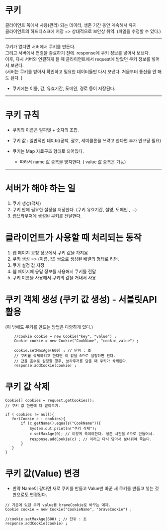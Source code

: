 # 쿠키<br>
 클라이언트 쪽에서 사용(관리) 되는 데이터, 생존 기간 동안 계속해서 유지 <br>
 클라이언트의 하드디스크에 저장 => 상대적으로 보안상 취약. (파일을 수정할 수 있다.) <br>
<hr>
쿠키가 없다면 서버에서 쿠키를 만든다. <br>
그리고 서버에서 연결을 종료하기 전에. response에 쿠키 정보를 넣어서 보낸다. <br>
이후, 다시 서버와 연결하게 될 때 클라이언트에서 request에 받았던 쿠키 정보를 넣어서 보낸다. <br>
(서버는 쿠키를 받아서 확인하고 필요한 데이터들만 다시 보낸다. 처음부터 통신을 안 해도 된다. ) <br>


- 쿠키에는 이름, 값, 유효기간, 도메인, 경로 등이 저장된다. <br>
<hr>


# 쿠키 규칙 <br>
- 쿠키의 이름은 알파벳 + 숫자의 조합. <br>
- 쿠키 값 : 일반적인 데이터(공백, 괄호, 세미콜론을 쓰려고 한다면 추가 인코딩 필요) <br>

- 쿠키는 Map 자료구조 형태로 되어있다. 
	- 따라서 name 값 중복을 방지한다. ( value 값 중복은 가능) 

<hr>

# 서버가 해야 하는 일 <br>
1) 쿠키 생성(객체)  <br>
2) 쿠키 안에 필요한 설정을 저장한다.  (쿠키 유효기간, 설명, 도메인 , ...)  <br>
3) 웹브라우저에 생성된 쿠키를 전달한다. <br>


# 클라이언트가 사용할 때 처리되는 동작
1) 웹 페이지 요청 정보에서 쿠키 값을 가져옴 
2) 쿠키 생성 => (이름, 값) 쌍으로 생성된 배열의 형태로 리턴.  
3) 쿠키 설정 값 지정
4) 웹 페이지에 응답 정보를 사용해서 쿠키를 전달
5) 쿠키 이름을 사용해서 쿠키의 값을 거내서 사용 



# 쿠키 객체 생성 (쿠키 값 생성) - 서블릿API 활용 
(이 밖에도 쿠키를 만드는 방법은 다양하게 있다.)
```	
	//Cookie cookie = new Cookie("key", "value") ; 
	Cookie cookie = new Cookie("CookName", "cookie_value") ;
	
	cookie.setMaxAge(600) ; // 단위 : 초 
	// 쿠키를 삭제하려고 한다면 이 값을 0으로 설정하면 된다. 
	// 값을 음수로 설정할 경우, 브라우저를 닫을 때 쿠키가 삭제된다. 
	response.addCookie(cookie) ; 
 ```
 
 # 쿠키 값 삭제 
 ```
Cookie[] cookies = request.getCookies(); 
// 쿠키 값 한번에 다 받아오기.

if ( cookies != null){
	for(Cookie c : cookies){
		if (c.getName().equals("CookName")){
			System.out.println("쿠키 삭제"); 
			c.setMaxAge(0); // 이렇게 죽여야한다. 생존 시간을 0으로 만들어서.
			response.addCookie(c) ; // 이러고 다시 담아서 보내줘야 죽는다.
		}
	}
}
```

# 쿠키 값(Value) 변경
- 만약 Name이 같다면 새로 쿠키를 만들고 Value만 바꾼 새 쿠키를 만들고 넣는 것만으로도 변경된다.
```
// 기존에 있던 쿠키 value를 braveCookie로 바꾸는 예제. 
Cookie cookie = new Cookie("CookieName", "braveCookie") ;

//cookie.setMaxAge(600) ; // 단위 : 초 
response.addCookie(cookie) ; 
```

